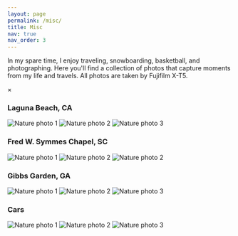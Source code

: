 ```yaml
---
layout: page
permalink: /misc/
title: Misc
nav: true
nav_order: 3
---
```


<div class="misc-description">
  <p>In my spare time, I enjoy traveling, snowboarding, basketball, and photographing. Here you'll find a collection of photos that capture moments from my life and travels. All photos are taken by Fujifilm X-T5.</p>
</div>

<!-- Modal for full-size images -->
<div id="imageModal" class="modal">
  <span class="close">&times;</span>
  <img class="modal-content" id="modalImage">
</div>

<div class="photo-collections">
  <div class="photo-collection">
    <h3>Laguna Beach, CA</h3>
    <div class="photo-frame">
      <img src="{{ '/assets/img/misc_photos/laguna1.jpg' | relative_url }}" alt="Nature photo 1" onclick="openModal(this)">
      <img src="{{ '/assets/img/misc_photos/laguna2.jpg' | relative_url }}" alt="Nature photo 2" onclick="openModal(this)">
      <img src="{{ '/assets/img/misc_photos/laguna3.jpg' | relative_url }}" alt="Nature photo 3" onclick="openModal(this)">
    </div>
  </div>
  <div class="photo-collection">
    <h3>Fred W. Symmes Chapel, SC</h3>
    <div class="photo-frame">
      <img src="{{ '/assets/img/misc_photos/crossing1.jpg' | relative_url }}" alt="Nature photo 1" onclick="openModal(this)">
      <img src="{{ '/assets/img/misc_photos/crossing2.jpg' | relative_url }}" alt="Nature photo 2" onclick="openModal(this)">
      <img src="{{ '/assets/img/misc_photos/crossing3.jpg' | relative_url }}" alt="Nature photo 2" onclick="openModal(this)">
    </div>
  </div>
  <div class="photo-collection">
    <h3>Gibbs Garden, GA</h3>
    <div class="photo-frame">
      <img src="{{ '/assets/img/misc_photos/garden1.jpg' | relative_url }}" alt="Nature photo 1" onclick="openModal(this)">
      <img src="{{ '/assets/img/misc_photos/garden2.jpg' | relative_url }}" alt="Nature photo 2" onclick="openModal(this)">
      <img src="{{ '/assets/img/misc_photos/garden3.jpg' | relative_url }}" alt="Nature photo 3" onclick="openModal(this)">
    </div>
  </div>
  <div class="photo-collection">
    <h3>Cars</h3>
    <div class="photo-frame">
      <img src="{{ '/assets/img/misc_photos/car1.jpg' | relative_url }}" alt="Nature photo 1" onclick="openModal(this)">
      <img src="{{ '/assets/img/misc_photos/car2.jpg' | relative_url }}" alt="Nature photo 2" onclick="openModal(this)">
      <img src="{{ '/assets/img/misc_photos/car3.jpg' | relative_url }}" alt="Nature photo 3" onclick="openModal(this)">
    </div>
  </div>
</div>

<script>
// Get the modal
var modal = document.getElementById("imageModal");
var modalImg = document.getElementById("modalImage");

// Function to open modal
function openModal(img) {
  modal.style.display = "block";
  modalImg.src = img.src;
  
  // Create a new image to get the natural dimensions
  var tempImg = new Image();
  tempImg.src = img.src;
  
  tempImg.onload = function() {
    // Calculate the maximum dimensions while maintaining aspect ratio
    var maxWidth = window.innerWidth * 0.9;  // 90% of window width
    var maxHeight = window.innerHeight * 0.9;  // 90% of window height
    
    var width = tempImg.naturalWidth;
    var height = tempImg.naturalHeight;
    
    // Calculate scaling factor
    var scale = Math.min(maxWidth / width, maxHeight / height);
    
    // Set the modal image dimensions
    modalImg.style.width = (width * scale) + 'px';
    modalImg.style.height = (height * scale) + 'px';
  };
}

// Get the <span> element that closes the modal
var span = document.getElementsByClassName("close")[0];

// When the user clicks on <span> (x), close the modal
span.onclick = function() {
  modal.style.display = "none";
}

// When the user clicks anywhere outside of the modal, close it
window.onclick = function(event) {
  if (event.target == modal) {
    modal.style.display = "none";
  }
}
</script>

<!-- Content for the Miscellaneous page will go here -->